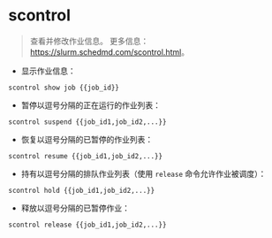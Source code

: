 # scontrol

> 查看并修改作业信息。
> 更多信息： <https://slurm.schedmd.com/scontrol.html>。

- 显示作业信息：

`scontrol show job {{job_id}}`

- 暂停以逗号分隔的正在运行的作业列表：

`scontrol suspend {{job_id1,job_id2,...}}`

- 恢复以逗号分隔的已暂停的作业列表：

`scontrol resume {{job_id1,job_id2,...}}`

- 持有以逗号分隔的排队作业列表（使用 `release` 命令允许作业被调度）：

`scontrol hold {{job_id1,job_id2,...}}`

- 释放以逗号分隔的已暂停作业：

`scontrol release {{job_id1,job_id2,...}}`